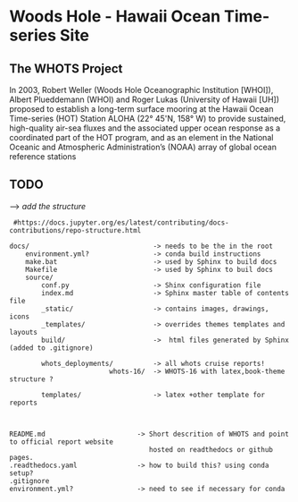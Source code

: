 # Woods Hole - Hawaii Ocean Time-series Site
## The WHOTS Project

In 2003, Robert Weller (Woods Hole Oceanographic Institution [WHOI]), 
Albert Plueddemann (WHOI) and Roger Lukas (University of Hawaii [UH]) 
proposed to establish a long-term surface mooring at the Hawaii Ocean 
Time-series (HOT) Station ALOHA (22° 45'N, 158° W) to provide sustained, 
high-quality air-sea fluxes and the associated upper ocean response 
as a coordinated part of the HOT program, and as an element in the National 
Oceanic and Atmospheric Administration’s (NOAA) array of global ocean 
reference stations

## TODO 
--> _add the structure_

```
 #https://docs.jupyter.org/es/latest/contributing/docs-contributions/repo-structure.html

docs/                               -> needs to be the in the root
    environment.yml?                -> conda build instructions
    make.bat                        -> used by Sphinx to build docs
    Makefile                        -> used by Sphinx to buil docs
    source/
        conf.py                     -> Shinx configuration file
        index.md                    -> Sphinx master table of contents file
        _static/                    -> contains images, drawings, icons
        _templates/                 -> overrides themes templates and layouts
        build/                      ->  html files generated by Sphinx (added to .gitignore)
    
        whots_deployments/          -> all whots cruise reports!     
                         whots-16/  -> WHOTS-16 with latex,book-theme structure ?
    
        templates/                  -> latex +other template for reports


                
README.md                       -> Short descrition of WHOTS and point to official report website
                                   hosted on readthedocs or github pages.
.readthedocs.yaml               -> how to build this? using conda setup?
.gitignore
environment.yml?                -> need to see if necessary for conda

```